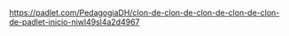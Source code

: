 https://padlet.com/PedagogiaDH/clon-de-clon-de-clon-de-clon-de-clon-de-padlet-inicio-niwl49sl4a2d4967
